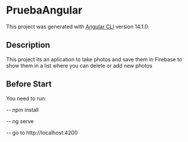 # PruebaAngular

This project was generated with [Angular CLI](https://github.com/angular/angular-cli) version 14.1.0.

## Description

This project its an aplication to take photos and save them in Firebase to show them in a list where you can delete or add new photos

## Before Start

You need to run:

-- npm install

-- ng serve

-- go to http://localhost:4200
